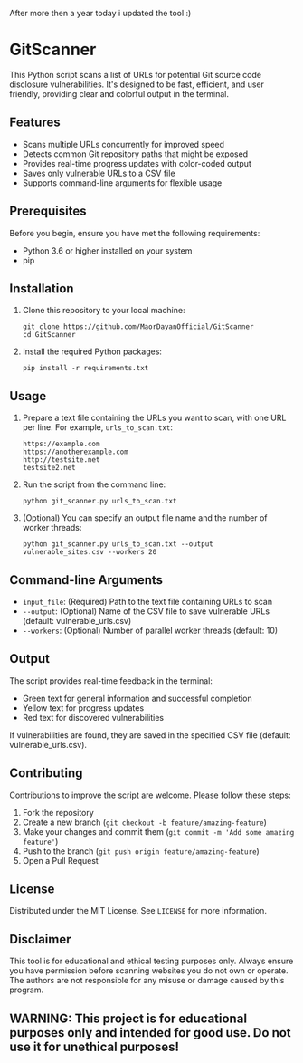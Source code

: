 After more then a year today i updated the tool :)
# GitScanner

This Python script scans a list of URLs for potential Git source code disclosure vulnerabilities. It's designed to be fast, efficient, and user friendly, providing clear and colorful output in the terminal.

## Features

- Scans multiple URLs concurrently for improved speed
- Detects common Git repository paths that might be exposed
- Provides real-time progress updates with color-coded output
- Saves only vulnerable URLs to a CSV file
- Supports command-line arguments for flexible usage

## Prerequisites

Before you begin, ensure you have met the following requirements:

- Python 3.6 or higher installed on your system
- pip

## Installation

1. Clone this repository to your local machine:
   ```
   git clone https://github.com/MaorDayanOfficial/GitScanner
   cd GitScanner
   ```

2. Install the required Python packages:
   ```
   pip install -r requirements.txt
   ```

## Usage

1. Prepare a text file containing the URLs you want to scan, with one URL per line. For example, `urls_to_scan.txt`:
   ```
   https://example.com
   https://anotherexample.com
   http://testsite.net
   testsite2.net
   ```

2. Run the script from the command line:
   ```
   python git_scanner.py urls_to_scan.txt
   ```

3. (Optional) You can specify an output file name and the number of worker threads:
   ```
   python git_scanner.py urls_to_scan.txt --output vulnerable_sites.csv --workers 20
   ```

## Command-line Arguments

- `input_file`: (Required) Path to the text file containing URLs to scan
- `--output`: (Optional) Name of the CSV file to save vulnerable URLs (default: vulnerable_urls.csv)
- `--workers`: (Optional) Number of parallel worker threads (default: 10)

## Output

The script provides real-time feedback in the terminal:

- Green text for general information and successful completion
- Yellow text for progress updates
- Red text for discovered vulnerabilities

If vulnerabilities are found, they are saved in the specified CSV file (default: vulnerable_urls.csv).

## Contributing

Contributions to improve the script are welcome. Please follow these steps:

1. Fork the repository
2. Create a new branch (`git checkout -b feature/amazing-feature`)
3. Make your changes and commit them (`git commit -m 'Add some amazing feature'`)
4. Push to the branch (`git push origin feature/amazing-feature`)
5. Open a Pull Request

## License

Distributed under the MIT License. See `LICENSE` for more information.

## Disclaimer

This tool is for educational and ethical testing purposes only. Always ensure you have permission before scanning websites you do not own or operate. The authors are not responsible for any misuse or damage caused by this program.
## WARNING: This project is for educational purposes only and intended for good use. Do not use it for unethical purposes!
